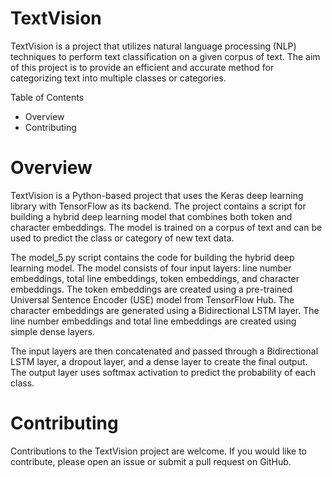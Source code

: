 # TextVision
TextVision is a project that utilizes natural language processing (NLP) techniques to perform text classification on a given corpus of text. The aim of this project is to provide an efficient and accurate method for categorizing text into multiple classes or categories.

Table of Contents
* Overview
* Contributing


# Overview
TextVision is a Python-based project that uses the Keras deep learning library with TensorFlow as its backend. The project contains a script for building a hybrid deep learning model that combines both token and character embeddings. The model is trained on a corpus of text and can be used to predict the class or category of new text data.

The model_5.py script contains the code for building the hybrid deep learning model. The model consists of four input layers: line number embeddings, total line embeddings, token embeddings, and character embeddings. The token embeddings are created using a pre-trained Universal Sentence Encoder (USE) model from TensorFlow Hub. The character embeddings are generated using a Bidirectional LSTM layer. The line number embeddings and total line embeddings are created using simple dense layers.

The input layers are then concatenated and passed through a Bidirectional LSTM layer, a dropout layer, and a dense layer to create the final output. The output layer uses softmax activation to predict the probability of each class.


# Contributing
Contributions to the TextVision project are welcome. If you would like to contribute, please open an issue or submit a pull request on GitHub.
